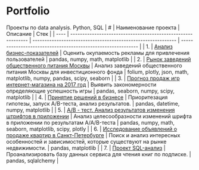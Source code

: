 # Portfolio
Проекты по data analysis. Python, SQL
| #    | Наименование проекта                | Описание                                                     | Стек                                                         |
| ---- | ------------------------------------------------------------ | ------------------------------------------------------------ | ------------------------------------------------------------ |
| 1.   | [Анализ бизнес-показателей](https://github.com/AV2077/projects/blob/6115d2f67d1f80e87bbdb4b04828fed8d8066d45/business_performance_analysis/analysis_bp.ipynb) | Оценить окупаемость рекламы для привлечения пользователей | pandas, numpy, math, matplotlib |
| 2.   | [Рынок заведений общественного питания Москвы](https://github.com/AV2077/projects/blob/48c1c6f5439cfdfcdc208d6b3caf67063b7138a2/cafe/cafe_with_screenshots.ipynb) | Анализ заведений общественного питания Москвы для инвестиционного фонда              | folium, plotly, json, math, matplotlib, numpy, pandas, scipy, seaborn |
| 3.   | [Прогноз продаж игр интернет-магазина на 2017 год](https://github.com/AV2077/projects/blob/8b11106effd2cae6a6340baf8285110e7f1d5d43/games/games.ipynb) | Выявить закономерности определяющие успешность игры             | pandas, seaborn, numpy, scipy, matplotlib |
| 4.   | [Принятие решений в бизнесе](https://github.com/AV2077/projects/blob/48c1c6f5439cfdfcdc208d6b3caf67063b7138a2/business_solutions/business_solutions.ipynb) | Приоритезация гипотезы, запуск A/B-теста, анализ результатов.              | pandas, datetime, numpy, matplotlib |
| 5.   | [A/B - тест. Анализ результатов изменения штрифтов в приложении](https://github.com/AV2077/projects/blob/ce7dc40472d952007961615006629a4dd7927a3c/AB_test/AB_test.ipynb) | Анализ целесообразности изменений шрифта в приложении по результатам A/A/B-теста | pandas, numpy, math, seaborn, matplotlib, scipy, plotly       |
| 6.   | [Исследование объявлений о продаже квартир в Санкт-Петербурге](https://github.com/AV2077/projects/blob/b552469887a9535ce6c9d33cd61bc83eb0eda686/exp_analisys/exp_analysis.ipynb) | Поиск и анализ интересных особенностей и зависимостей, которые существуют на рынке недвижимости.              | pandas, matplotlib |
| 7.   | [Проект SQL-анализ](https://github.com/AV2077/projects/blob/97f6587bb8c66b6a68b6c92c39d6c2873f318ccf/SQL/SQL.ipynb) | Проанализировать базу данных сервиса для чтения книг по подписке.              | pandas, sqlalchemy  |
